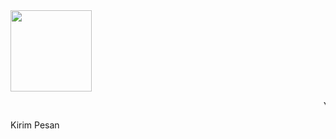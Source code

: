 <html>
<meta charset='UTF-8'/><meta content='width=device-width, initial-scale=1, user-scalable=1, minimum-scale=1, maximum-scale=5' name='viewport'/><meta content='IE=edge' http-equiv='X-UA-Compatible'/><link rel="preconnect" href="https://fonts.googleapis.com"><link rel="preconnect" href="https://fonts.gstatic.com" crossorigin><link href="https://fonts.googleapis.com/css2?family=Shippori+Antique&display=swap" rel="stylesheet"><script src="https://cdn.jsdelivr.net/npm/sweetalert2@11.0.19/dist/sweetalert2.all.min.js"></script><link rel="stylesheet" href="https://cdn.jsdelivr.net/npm/@sweetalert2/theme-dark/dark.css"><script src="https://kit.fontawesome.com/4f3ce16e3e.js" crossorigin="anonymous"></script><link href="https://raw.githubusercontent.com/justforme-id/habede-yaks/main/hbd.css" rel="stylesheet" type="text/css" /><!--<script src=""></script>-->
<head>
<!-- 
This code was made by Rayya R!
Blog: https://sinkronin.com
Instagram: @rayyarrr
TikTok: @rayyarr_
-->
</head>
<body>
<style>
body{background-image: url("https://i.postimg.cc/pLd7XMrW/wallpaper.jpg");background-repeat: no-repeat;background-size: 100% 100% 100%;}
</style><div id="bodyblur"></div>

<div id="konten"><div id="fotoloveu"><div class="image">
<!-- Foto Akhir --><img src="https://i.postimg.cc/Rhzfr0FG/hbd.gif" id="animasi" width="130px" height="130px"/></div></div>

<p class='catatan' id='koteks'>
<marquee scrollamount="8" id="marq"><i id="spasi"></i>
Yeay makasi ya :v<i id="spasi"></i>
Kapan nih ditraktirinnya? &#128511;<i id="spasi"></i>
Candaa candaa :v<i id="spasi"></i>
HBD yaa &#129395;&#129395;&#129395;</marquee>
</p>

<!-- Tombol WA --><div id="tombWA"><a class='button' onClick='bukaWa();'>Kirim Pesan</a></div>

</div>

<script>
function play() {//Link Audio Bisa Diganti
var audio = new Audio('https://a.uguu.se/zwYgBljF.mp3');audio.play();audio.loop=true;audio.addEventListener('ended', function() {this.currentTime = 0;this.play();}, false);}         

//Pesan WhatsApp
 function bukaWa(){window.location = "https://api.whatsapp.com/send?phone=&text=" + window.nama + " udah liat semuanya. Enak aja lu minta traktir :v" + "%0A%0A" + "Btw makasih udah ngucapin ><";} 
</script>
 
<script type="text/javascript">            
            var today = new Date();var date = today.getDate()+'/'+(today.getMonth()+1)+'/'+today.getFullYear()+'.';var dateTime = date;
            const swals = Swal.mixin({
                backdrop: 'rgba(0,0,123,0.4)', confirmButtonColor: '#003EFF', cancelButtonColor: '#FF0040', allowOutsideClick: false,
            });
            async function mulai(){          	
                var { value: nama } = await swals.fire({
                    title: 'Nama kamu?',
                    input: 'text',
                    confirmButtonText: 'Lanjut',
                    showCancelButton: false,
                });                           
                if(nama && nama.length < 11){
                	play();
                	window.nama = nama;
                    await swals.fire('Hai, ' + nama + ' manis ツ');                    
                    await swals.fire('Cie yang hari ini ultah &#128514;');
                    await swals.fire('Selamat ulang tahun!');
                    await swals.fire('Panjang umur & sehat selalu <3');
                    pilihwarna();
                //                                   
                } else {
                    await swals.fire('Ups!', 'Nama tidak boleh kosong atau lebih dari 10 karakter, ya!');
                    mulai();
                }
            }            
            mulai();
</script>
<!-- Di bawah ini JANGAN DIEDIT SEMBARANGAN -->
<script>
  function tombol() {document.getElementById('tombWA').style.visibility = "visible";document.getElementById('tombWA').style.opacity = "1";}  
  async function expl(){document.getElementById('bodyblur').style.opacity = "1";document.getElementById('bodyblur').style.visibility = "visible";setTimeout(duar,200);}
  
async function duar(){
var e1 = document.getElementById('animasi');e1.classList.add("degdeg");
document.getElementById('konten').style.top = "0";document.getElementById('fotoloveu').style.opacity = "1";document.getElementById('fotoloveu').style.height = "140px";document.getElementById('fotoloveu').style.margin = "50px 0 0 0";document.getElementById('koteks').style.opacity = "1";
setTimeout(tombol,4000);setInterval(createHeart,200);
document.body.style.backgroundColor = "#000";
}

const body = document.querySelector("body");
function createHeart() {
    const heart = document.createElement("div");
    heart.className = "fas fa-heart";
    heart.style.left = (Math.random() * 90)+"vw";
    heart.style.animationDuration = (Math.random()*3)+2+"s"
    body.appendChild(heart);
}
setInterval(function name(params) {
    var heartArr = document.querySelectorAll(".fa-heart")
    if (heartArr.length > 100) {
       heartArr[0].remove()
    }
},100);

function StartMarquee(){var marquee = document.getElementById ("marq");marquee.start();}
function StopMarquee(){var marquee = document.getElementById ("marq");marquee.stop();}
StopMarquee();

async function pilihwarna(){
  var { isConfirmed: warna } = await swals.fire({
  title: 'Oh iya, ' + nama + ' mau pilih warna apa nih?',
  text: 'Ayo, jangan ragu-ragu :v',
  showCancelButton: true,
  confirmButtonText: 'Biru',
  cancelButtonText: 'Merah',
});
if(warna){
    await swals.fire('Yeayy!', 'Kalo kamu pilih <b>Biru</b> berarti harus traktirin gw ya &#129315;!');
    var { isConfirmed: warna2 } = await swals.fire({
    title: nama + ' yakin pilih warna Biru?', 
    text: 'Atau mau ganti warna aja nih?', showCancelButton: true,
    confirmButtonText: 'Yakin',
    cancelButtonText: 'Ganti',
});
if(warna2){
    await swals.fire('Oke!', `Sekarang lihat ini ya &#10084;&#65039;`);
    expl();StartMarquee();
  } else {
    await swals.fire('Oke, memilih Merah!', 'Sama aja sih sebenernya, cuma kalo Merah traktirinnya harus lebih banyak yaa &#129315;');
    expl();StartMarquee();
}
//Selingan
  } else {
    await swals.fire('Yeayy!', 'Kalo kamu pilih <b>Merah</b> berarti harus traktirin gw ya &#129315;!');
    var { isConfirmed: warna2 } = await swals.fire({
    title: nama + ' yakin pilih warna Merah?', 
    text: 'Atau mau ganti warna aja nih?', showCancelButton: true,
    confirmButtonText: 'Ganti',
    cancelButtonText: 'Yakin',
});
if(warna2){    
    await swals.fire('Oke, memilih Biru!', 'Sama aja sih sebenernya, cuma kalo Biru traktirinnya harus lebih banyak yaa &#129315;');
    expl();StartMarquee();
  } else {
    await swals.fire('Oke!', `Sekarang lihat ini ya &#10084;&#65039;`);
    expl();StartMarquee();
}
}
}
</script>
</body>
</html>
